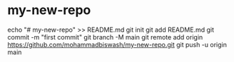 # my-new-repo
echo "# my-new-repo" >> README.md
git init
git add README.md
git commit -m "first commit"
git branch -M main
git remote add origin https://github.com/mohammadbiswash/my-new-repo.git
git push -u origin main